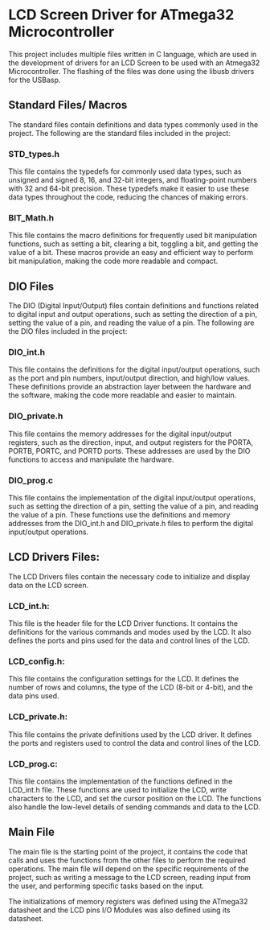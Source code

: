 
LCD Screen Driver for ATmega32 Microcontroller
==============================================

This project includes multiple files written in C language, which are used in the development of drivers for an LCD Screen to be used with an Atmega32 Microcontroller. The flashing of the files was done using the libusb drivers for the USBasp.

Standard Files/ Macros
----------------------

The standard files contain definitions and data types commonly used in the project. The following are the standard files included in the project:

### STD_types.h

This file contains the typedefs for commonly used data types, such as unsigned and signed 8, 16, and 32-bit integers, and floating-point numbers with 32 and 64-bit precision. These typedefs make it easier to use these data types throughout the code, reducing the chances of making errors.

### BIT_Math.h

This file contains the macro definitions for frequently used bit manipulation functions, such as setting a bit, clearing a bit, toggling a bit, and getting the value of a bit. These macros provide an easy and efficient way to perform bit manipulation, making the code more readable and compact.

DIO Files
---------

The DIO (Digital Input/Output) files contain definitions and functions related to digital input and output operations, such as setting the direction of a pin, setting the value of a pin, and reading the value of a pin. The following are the DIO files included in the project:

### DIO_int.h

This file contains the definitions for the digital input/output operations, such as the port and pin numbers, input/output direction, and high/low values. These definitions provide an abstraction layer between the hardware and the software, making the code more readable and easier to maintain.

### DIO_private.h

This file contains the memory addresses for the digital input/output registers, such as the direction, input, and output registers for the PORTA, PORTB, PORTC, and PORTD ports. These addresses are used by the DIO functions to access and manipulate the hardware.

### DIO_prog.c

This file contains the implementation of the digital input/output operations, such as setting the direction of a pin, setting the value of a pin, and reading the value of a pin. These functions use the definitions and memory addresses from the DIO_int.h and DIO_private.h files to perform the digital input/output operations.

LCD Drivers Files:
---------

The LCD Drivers files contain the necessary code to initialize and display data on the LCD screen.

### LCD_int.h:
This file is the header file for the LCD Driver functions. It contains the definitions for the various commands and modes used by the LCD. It also defines the ports and pins used for the data and control lines of the LCD.

### LCD_config.h:
This file contains the configuration settings for the LCD. It defines the number of rows and columns, the type of the LCD (8-bit or 4-bit), and the data pins used.

### LCD_private.h:
This file contains the private definitions used by the LCD driver. It defines the ports and registers used to control the data and control lines of the LCD.

### LCD_prog.c:
This file contains the implementation of the functions defined in the LCD_int.h file. These functions are used to initialize the LCD, write characters to the LCD, and set the cursor position on the LCD. The functions also handle the low-level details of sending commands and data to the LCD.

Main File
---------

The main file is the starting point of the project, it contains the code that calls and uses the functions from the other files to perform the required operations. The main file will depend on the specific requirements of the project, such as writing a message to the LCD screen, reading input from the user, and performing specific tasks based on the input.


The initializations of memory registers was defined using the ATmega32 datasheet and the LCD pins I/O Modules was also defined using its datasheet.
